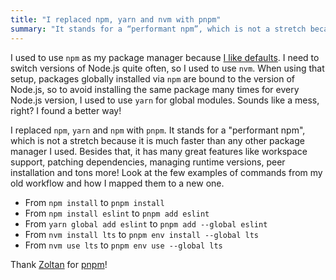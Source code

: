 ```yaml
---
title: "I replaced npm, yarn and nvm with pnpm"
summary: "It stands for a “performant npm”, which is not a stretch because it is much faster than any other package manager I used. Besides that, it has many great features."
---
```


 I used to use `npm` as my package manager because [I like defaults](/my-defaults-2023/). I need to switch versions of Node.js quite often, so I used to use `nvm`. When using that setup, packages globally installed via `npm` are bound to the version of Node.js, so to avoid installing the same package many times for every Node.js version, I used to use `yarn` for global modules. Sounds like a mess, right? I found a better way!

I replaced `npm`, `yarn` and `npm` with `pnpm`. It stands for a "performant npm", which is not a stretch because it is much faster than any other package manager I used. Besides that, it has many great features like workspace support, patching dependencies, managing runtime versions, peer installation and tons more! Look at the few examples of commands from my old workflow and how I mapped them to a new one.

- From `npm install` to `pnpm install`
- From `npm install eslint` to `pnpm add eslint`
- From `yarn global add eslint` to `pnpm add --global eslint`
- From `nvm install lts` to `pnpm env install --global lts`
- From `nvm use lts` to `pnpm env use --global lts`

Thank [Zoltan](https://www.kochan.io) for [pnpm](https://pnpm.io)!
